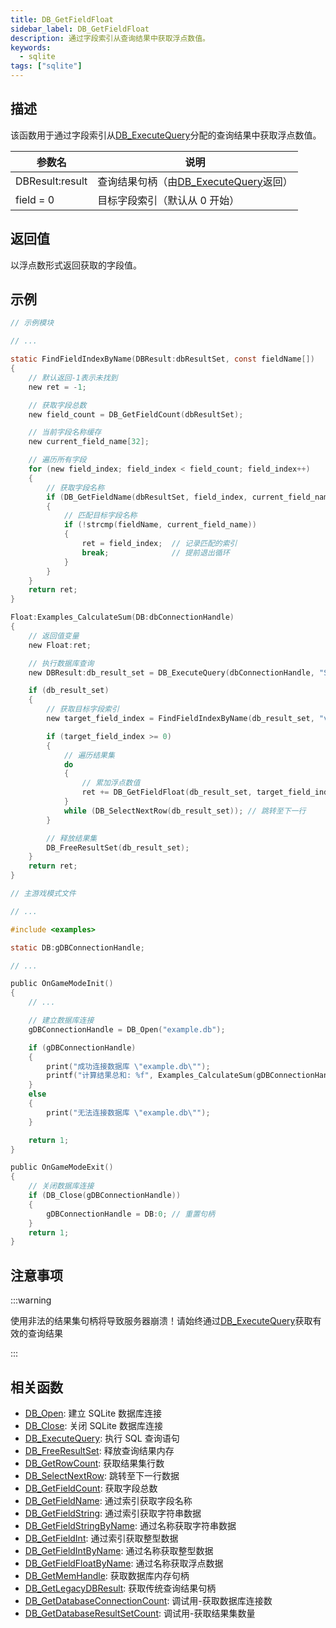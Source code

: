 ```yaml
---
title: DB_GetFieldFloat
sidebar_label: DB_GetFieldFloat
description: 通过字段索引从查询结果中获取浮点数值。
keywords:
  - sqlite
tags: ["sqlite"]
---
```


## 描述

该函数用于通过字段索引从[DB_ExecuteQuery](DB_ExecuteQuery)分配的查询结果中获取浮点数值。

| 参数名          | 说明                                                     |
| --------------- | -------------------------------------------------------- |
| DBResult:result | 查询结果句柄（由[DB_ExecuteQuery](DB_ExecuteQuery)返回） |
| field = 0       | 目标字段索引（默认从 0 开始）                            |

## 返回值

以浮点数形式返回获取的字段值。

## 示例

```c
// 示例模块

// ...

static FindFieldIndexByName(DBResult:dbResultSet, const fieldName[])
{
    // 默认返回-1表示未找到
    new ret = -1;

    // 获取字段总数
    new field_count = DB_GetFieldCount(dbResultSet);

    // 当前字段名称缓存
    new current_field_name[32];

    // 遍历所有字段
    for (new field_index; field_index < field_count; field_index++)
    {
        // 获取字段名称
        if (DB_GetFieldName(dbResultSet, field_index, current_field_name, sizeof current_field_name))
        {
            // 匹配目标字段名称
            if (!strcmp(fieldName, current_field_name))
            {
                ret = field_index;  // 记录匹配的索引
                break;              // 提前退出循环
            }
        }
    }
    return ret;
}

Float:Examples_CalculateSum(DB:dbConnectionHandle)
{
    // 返回值变量
    new Float:ret;

    // 执行数据库查询
    new DBResult:db_result_set = DB_ExecuteQuery(dbConnectionHandle, "SELECT `value` FROM `examples`");

    if (db_result_set)
    {
        // 获取目标字段索引
        new target_field_index = FindFieldIndexByName(db_result_set, "value");

        if (target_field_index >= 0)
        {
            // 遍历结果集
            do
            {
                // 累加浮点数值
                ret += DB_GetFieldFloat(db_result_set, target_field_index);
            }
            while (DB_SelectNextRow(db_result_set)); // 跳转至下一行
        }

        // 释放结果集
        DB_FreeResultSet(db_result_set);
    }
    return ret;
}
```

```c
// 主游戏模式文件

// ...

#include <examples>

static DB:gDBConnectionHandle;

// ...

public OnGameModeInit()
{
    // ...

    // 建立数据库连接
    gDBConnectionHandle = DB_Open("example.db");

    if (gDBConnectionHandle)
    {
        print("成功连接数据库 \"example.db\"");
        printf("计算结果总和: %f", Examples_CalculateSum(gDBConnectionHandle));
    }
    else
    {
        print("无法连接数据库 \"example.db\"");
    }

    return 1;
}

public OnGameModeExit()
{
    // 关闭数据库连接
    if (DB_Close(gDBConnectionHandle))
    {
        gDBConnectionHandle = DB:0; // 重置句柄
    }
    return 1;
}
```

## 注意事项

:::warning

使用非法的结果集句柄将导致服务器崩溃！请始终通过[DB_ExecuteQuery](DB_ExecuteQuery)获取有效的查询结果

:::

## 相关函数

- [DB_Open](DB_Open): 建立 SQLite 数据库连接
- [DB_Close](DB_Close): 关闭 SQLite 数据库连接
- [DB_ExecuteQuery](DB_ExecuteQuery): 执行 SQL 查询语句
- [DB_FreeResultSet](DB_FreeResultSet): 释放查询结果内存
- [DB_GetRowCount](DB_GetRowCount): 获取结果集行数
- [DB_SelectNextRow](DB_SelectNextRow): 跳转至下一行数据
- [DB_GetFieldCount](DB_GetFieldCount): 获取字段总数
- [DB_GetFieldName](DB_GetFieldName): 通过索引获取字段名称
- [DB_GetFieldString](DB_GetFieldString): 通过索引获取字符串数据
- [DB_GetFieldStringByName](DB_GetFieldStringByName): 通过名称获取字符串数据
- [DB_GetFieldInt](DB_GetFieldInt): 通过索引获取整型数据
- [DB_GetFieldIntByName](DB_GetFieldIntByName): 通过名称获取整型数据
- [DB_GetFieldFloatByName](DB_GetFieldFloatByName): 通过名称获取浮点数据
- [DB_GetMemHandle](DB_GetMemHandle): 获取数据库内存句柄
- [DB_GetLegacyDBResult](DB_GetLegacyDBResult): 获取传统查询结果句柄
- [DB_GetDatabaseConnectionCount](DB_GetDatabaseConnectionCount): 调试用-获取数据库连接数
- [DB_GetDatabaseResultSetCount](DB_GetDatabaseResultSetCount): 调试用-获取结果集数量

